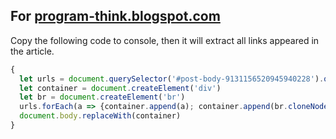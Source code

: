 ## For [program-think.blogspot.com](http://program-think.blogspot.com)
Copy the following code to console, then it will extract all links appeared in the article.

```js
{
  let urls = document.querySelector('#post-body-9131156520945940228').querySelectorAll('a')
  let container = document.createElement('div')
  let br = document.createElement('br')
  urls.forEach(a => {container.append(a); container.append(br.cloneNode(true))})
  document.body.replaceWith(container)
}
```